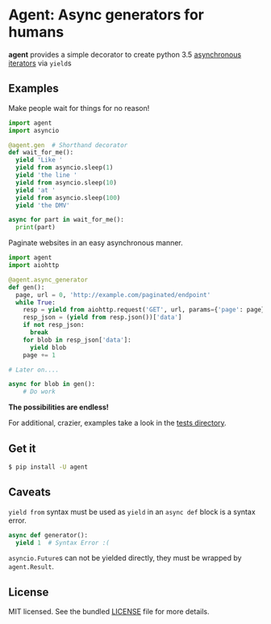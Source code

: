 # Agent: Async generators for humans

**agent** provides a simple decorator to create python 3.5 [asynchronous iterators](https://docs.python.org/3/reference/compound_stmts.html#async-for) via `yield`s

## Examples

Make people wait for things for no reason!
```python
import agent
import asyncio

@agent.gen  # Shorthand decorator
def wait_for_me():
  yield 'Like '
  yield from asyncio.sleep(1)
  yield 'the line '
  yield from asyncio.sleep(10)
  yield 'at '
  yield from asyncio.sleep(100)
  yield 'the DMV'

async for part in wait_for_me():
  print(part)
```

Paginate websites in an easy asynchronous manner.
```python
import agent
import aiohttp

@agent.async_generator
def gen():
  page, url = 0, 'http://example.com/paginated/endpoint'
  while True:
    resp = yield from aiohttp.request('GET', url, params={'page': page})
    resp_json = (yield from resp.json())['data']
    if not resp_json:
      break
    for blob in resp_json['data']:
      yield blob
    page += 1

# Later on....

async for blob in gen():
    # Do work
```


**The possibilities are endless!**

For additional, crazier, examples take a look in the [tests directory](tests/).


## Get it

```bash
$ pip install -U agent
```

## Caveats

`yield from` syntax must be used as `yield` in an `async def` block is a syntax error.

```python
async def generator():
  yield 1  # Syntax Error :(
```

`asyncio.Future`s can not be yielded directly, they must be wrapped by `agent.Result`.


## License

MIT licensed. See the bundled [LICENSE](LICENSE) file for more details.
